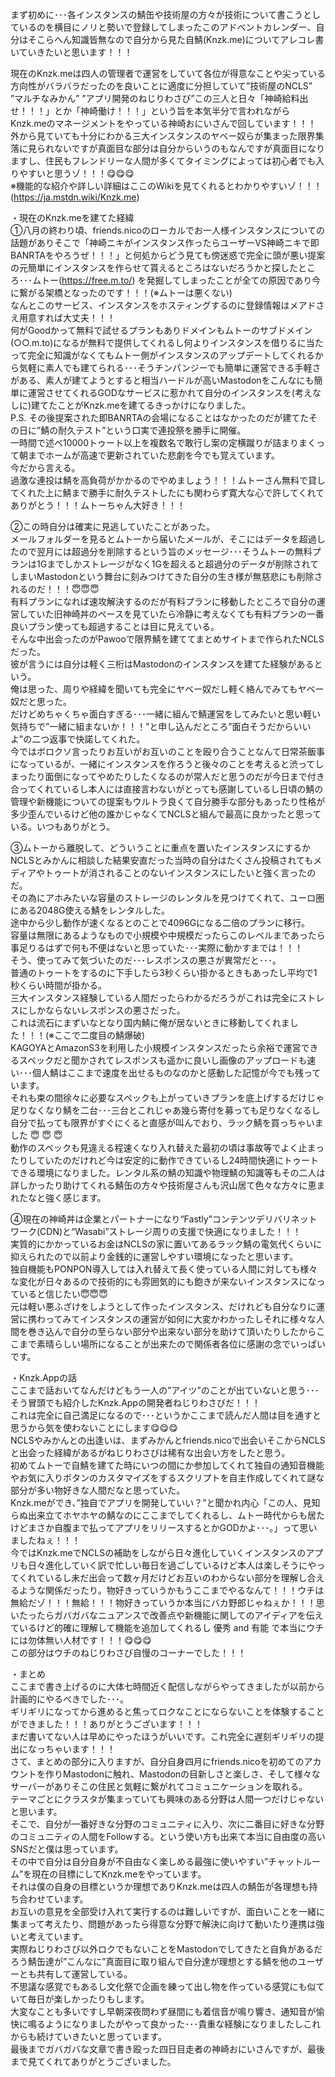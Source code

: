 まず初めに･･･各インスタンスの鯖缶や技術屋の方々が技術について書こうとしているのを横目にノリと勢いで登録してしまったこのアドベントカレンダー、自分はそこらへん知識皆無なので自分から見た自鯖(Knzk.me)についてアレコレ書いていきたいと思います！！！

現在のKnzk.meは四人の管理者で運営をしていて各位が得意なことや尖っている方向性がバラバラだったのを良いことに適度に分担していて”技術屋のNCLS” ”マルチなみかん” ”アプリ開発のねじりわさび”この三人と日々「神崎給料出せ！！！」とか「神崎働け！！！」という旨を本気半分で言われながらKnzk.meのマネージメントをやっている神崎おにいさんで回しています！！！  
外から見ていても十分にわかる三大インスタンスのヤベー奴らが集まった限界集落に見られないですが真面目な部分は自分からいうのもなんですが真面目になりますし、住民もフレンドリーな人間が多くてタイミングによっては初心者でも入りやすいと思うゾ！！！😋😋😋  
※機能的な紹介や詳しい詳細はここのWikiを見てくれるとわかりやすいゾ！！！(https://ja.mstdn.wiki/Knzk.me)

・現在のKnzk.meを建てた経緯  
①八月の終わり頃、friends.nicoのローカルでお一人様インスタンスについての話題がありそこで「神崎ニキがインスタンス作ったらユーザーVS神崎ニキで即BANRTAをやろうぜ！！！」と何処からどう見ても傍迷惑で完全に頭が悪い提案の元簡単にインスタンスを作らせて貰えるところはないだろうかと探したところ･･･ムトー(https://free.m.to/) を発掘してしまったことが全ての原因であり今に繋がる架橋となったのです！！！(※ムトーは悪くない)  
なんとこのサービス、インスタンスをホスティングするのに登録情報はメアドさえ用意すれば大丈夫！！！  
何がGoodかって無料で試せるプランもありドメインもムトーのサブドメイン(○○.m.to)になるが無料で提供してくれるし何よりインスタンスを借りるに当たって完全に知識がなくてもムトー側がインスタンスのアップデートしてくれるから気軽に素人でも建てられる･･･そうチンパンジーでも簡単に運営できる手軽さがある、素人が建てようとすると相当ハードルが高いMastodonをこんなにも簡単に運営させてくれるGODなサービスに惹かれて自分のインスタンスを(考えなしに)建てたことがKnzk.meを建てるきっかけになりました。  
P.S. その後提案された即BANRTAの会場になることはなかったのだが建てたその日に”鯖の耐久テスト”という口実で連投祭を勝手に開催。  
一時間で述べ10000トゥート以上を複数名で敢行し案の定横蹴りが詰まりまくって朝までホームが高速で更新されていた悲劇を今でも覚えています。  
今だから言える。  
過激な連投は鯖を高負荷がかかるのでやめましょう！！！ムトーさん無料で貸してくれた上に鯖まで勝手に耐久テストしたにも関わらず寛大な心で許してくれてありがとう！！！ムトーちゃん大好き！！！

②この時自分は確実に見逃していたことがあった。  
メールフォルダーを見るとムトーから届いたメールが、そこにはデータを超過したので翌月には超過分を削除するという旨のメッセージ･･･そうムトーの無料プランは1Gまでしかストレージがなく1Gを超えると超過分のデータが削除されてしまいMastodonという舞台に刻みつけてきた自分の生き様が無慈悲にも削除されるのだ！！！😇😇😇  
有料プランになれば速攻解決するのだが有料プランに移動したところで自分の運営していた旧神崎丼のペースを見ていたら冷静に考えなくても有料プランの一番良いプラン使っても超過することは目に見えている。  
そんな中出会ったのがPawooで限界鯖を建ててまとめサイトまで作られたNCLSだった。  
彼が言うには自分は軽く三桁はMastodonのインスタンスを建てた経験があるという。  
俺は思った、周りや経緯を聞いても完全にヤベー奴だし軽く絡んでみてもヤベー奴だと思った。  
だけどめちゃくちゃ面白すぎる･･･一緒に組んで鯖運営をしてみたいと思い軽い気持ちで”一緒に組まないか！！！”と申し込んだところ”面白そうだからいいよ”の二つ返事で快諾してくれた。  
今ではボロクソ言ったりお互いがお互いのことを殴り合うことなんて日常茶飯事になっているが、一緒にインスタンスを作ろうと後々のことを考えると渋ってしまったり面倒になってやめたりしたくなるのが常人だと思うのだが今日まで付き合ってくれているし本人には直接言わないがとっても感謝しているし日頃の鯖の管理や新機能についての提案もウルトラ良くて自分勝手な部分もあったり性格が多少歪んでいるけど他の誰かじゃなくてNCLSと組んで最高に良かったと思っている。いつもありがとう。

③ムトーから離脱して、どういうことに重点を置いたインスタンスにするかNCLSとみかんに相談した結果安直だった当時の自分はたくさん投稿されてもメディアやトゥートが消されることのないインスタンスにしたいと強く言ったのだ。  
その為にアホみたいな容量のストレージのレンタルを見つけてくれて、ユーロ圏にある2048G使える鯖をレンタルした。  
途中から少し動作が速くなるとのことで4096Gになる二倍のプランに移行。  
容量は無限にあるようなもので小規模や中規模だったらこのレベルまであったら事足りるはずで何も不便はないと思っていた･･･実際に動かすまでは！！！  
そう、使ってみて気づいたのだ･･･レスポンスの悪さが異常だと･･･。  
普通のトゥートをするのに下手したら3秒くらい掛かるときもあったし平均で1秒くらい時間が掛かる。  
三大インスタンス経験している人間だったらわかるだろうがこれは完全にストレスにしかならないレスポンスの悪さだった。  
これは流石にまずいなとなり国内鯖に俺が居ないときに移動してくれました！！！(※ここで二度目の鯖爆破)  
KAGOYAとAmazonS3を利用した小規模インスタンスだったら余裕で運営できるスペックだと聞かされてレスポンスも遥かに良いし画像のアップロードも速い･･･個人鯖はここまで速度を出せるものなのかと感動した記憶が今でも残っています。  
それも束の間徐々に必要なスペックも上がっていきプランを底上げするだけじゃ足りなくなり鯖を二台･･･三台とこれじゃあ幾ら寄付を募っても足りなくなるし自分で払っても限界がすぐにくると直感が叫んでおり、ラック鯖を買っちゃいました :innocent: :innocent: :innocent:  
動作のスペックも見違える程速くなり入れ替えた最初の頃は事故等でよく止まったりしていたのだけれど今は安定的に動作できているし24時間快適にトゥートできる環境になりました。レンタル系の鯖の知識や物理鯖の知識等もその二人は詳しかったり助けてくれる鯖缶の方々や技術屋さんも沢山居て色々な方々に恵まれたなと強く感じます。

④現在の神崎丼は企業とパートナーになり“Fastly”コンテンツデリバリネットワーク(CDN)と“Wasabi”ストレージ周りの支援で快適になりました！！！  
実質的にかかっているお金はNCLSの家に置いてあるラック鯖の電気代くらいに抑えられたので以前より金銭的に運営しやすい環境になったと思います。  
独自機能もPONPON導入しては入れ替えて長く使っている人間に対しても様々な変化が日々あるので技術的にも雰囲気的にも飽きが来ないインスタンスになっていると信じたい😇😇😇  
元は軽い悪ふざけをしようとして作ったインスタンス、だけれども自分なりに運営に携わってみてインスタンスの運営が如何に大変かわかったしそれに様々な人間を巻き込んで自分の至らない部分や出来ない部分を助けて頂いたりしたからここまで素晴らしい場所になることが出来たので関係者各位に感謝の念でいっぱいです。

・Knzk.Appの話  
ここまで話おいてなんだけどもう一人の”アイツ”のことが出ていないと思う･･･そう冒頭でも紹介したKnzk.Appの開発者ねじりわさびだ！！！  
これは完全に自己満足になるので･･･というかここまで読んだ人間は目を通すと思うから気を使わないことにします😋😋😋  
NCLSやみかんとの出逢いは、まずみかんとfriends.nicoで出会いそこからNCLSと出会った経緯があるがねじりわさびは稀有な出会い方をしたと思う。  
初めてムトーで自鯖を建てた時にいつの間にか参加してくれて独自の通知音機能やお気に入りボタンのカスタマイズをするスクリプトを自主作成してくれて謎な部分が多い物好きな人間だなと思っていた。  
Knzk.meができ、”独自でアプリを開発していい？”と聞かれ内心「この人、見知らぬ出来立てホヤホヤの鯖なのにここまでしてくれるし、ムトー時代からも居たけどまさか自腹まで払ってアプリをリリースするとかGODかよ･･･。」って思いましたねぇ！！！  
今ではKnzk.meでNCLSの補助をしながら日々進化していくインスタンスのアプリも日々進化していく訳で忙しい毎日を過ごしているけど本人は楽しそうにやってくれているし未だ出会って数ヶ月だけどお互いのわからない部分を理解し合えるような関係だったり。物好きっていうかもうここまでやるなんて！！！ウチは無給だゾ！！！無給！！！物好きっていうか本当にバカ野郎じゃねぇか！！！思いたったらガバガバなニュアンスで改善点や新機能に関してのアイディアを伝えているけど的確に理解して機能を追加してくれるし 優秀 and 有能 で本当にウチには勿体無い人材です！！！😋😋😋  
この部分はウチのねじりわさび自慢のコーナーでした！！！

・まとめ  
ここまで書き上げるのに大体七時間近く配信しながらやってきましたが以前から計画的にやるべきでした･･･。  
ギリギリになってから進めると焦ってロクなことにならないことを体験することができました！！！ありがとうございます！！！  
まだ書いてない人は早めにやったほうがいいです。これ完全に遅刻ギリギリの提出になっちゃいます！！！  
さて、まとめの部分に入りますが、自分自身四月にfriends.nicoを初めてのアカウントを作りMastodonに触れ、Mastodonの目新しさと楽しさ、そして様々なサーバーがありそこの住民と気軽に繋がれてコミュニケーションを取れる。  
テーマごとにクラスタが集まっていても興味のある分野は人間一つだけじゃないと思います。  
そこで、自分が一番好きな分野のコミュニティに入り、次に二番目に好きな分野のコミュニティの人間をFollowする。という使い方も出来て本当に自由度の高いSNSだと僕は思っています。  
その中で自分は自分自身が不自由なく楽しめる最強に使いやすい”チャットルーム”を現在の目標にしてKnzk.meをやっています。  
それは僕の自身の目標というか理想でありKnzk.meは四人の鯖缶が各理想も持ち合わせています。  
お互いの意見を全部受け入れて実行するのは難しいですが、面白いことを一緒に集まって考えたり、問題があったら得意な分野で解決に向けて動いたり連携は強いと考えています。  
実際ねじりわさび以外ロクでもないことをMastodonでしてきたと自負があるだろう鯖缶達が”こんなに”真面目に取り組んで自分達が理想とする鯖を他のユーザーとも共有して運営している。  
不思議な感覚でもあるし文化祭で企画を練って出し物を作っている感覚にも似ていて毎日が楽しかったりもします。  
大変なことも多いですし早朝深夜問わず昼間にも着信音が鳴り響き、通知音が愉快に鳴るようになりましたがやって良かった･･･貴重な経験になりましたしこれからも続けていきたいと思っています。  
最後までガバガバな文章で書き殴った四日目走者の神崎おにいさんですが、最後まで見てくれてありがとうございました。
